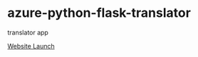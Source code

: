 # azure-python-flask-translator
translator app

[Website Launch](https://python-flask-translator-app-sahandisa.azurewebsites.net/)
